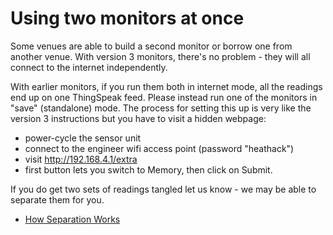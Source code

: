 # Using two monitors at once

Some venues are able to build a second monitor or borrow one from another venue.  With version 3 monitors, there's no problem - they will all connect to the internet independently.

With earlier monitors, if you run them both in internet mode, all the readings end up on one ThingSpeak feed.  Please instead run one of the monitors in "save" (standalone) mode.  The process for setting this up is very like the version 3 instructions but you have to visit a hidden webpage:

- power-cycle the sensor unit
- connect to the engineer wifi access point (password "heathack") 
- visit http://192.168.4.1/extra 
- first button lets you switch to Memory, then click on Submit.

If you do get two sets of readings tangled let us know - we may be able to separate them for you.  

- [How Separation Works](https://jeancarletta.github.io/HeatHack-Extras/venue-10-reasoning.html)




